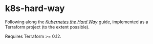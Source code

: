 # k8s-hard-way

Following along the [_Kubernetes the Hard Way_][01] guide, implemented as a
Terraform project (to the extent possible).

Requires Terraform >= 0.12.

[01]: https://github.com/kelseyhightower/kubernetes-the-hard-way
[02]: https://stackoverflow.com/questions/44940901/terraform-conditionally-create-resource-based-on-external-data
[03]: https://apparently.me.uk/terraform-certificate-authority/
